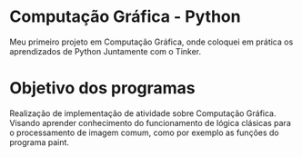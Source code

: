 # Computação Gráfica - Python
Meu primeiro projeto em Computação Gráfica, onde coloquei em prática os aprendizados de Python Juntamente com o Tinker.

# Objetivo dos programas
Realização de implementação de atividade sobre Computação Gráfica. Visando aprender conhecimento do funcionamento de lógica clásicas para o processamento de imagem comum, como por exemplo as funções do programa paint.
